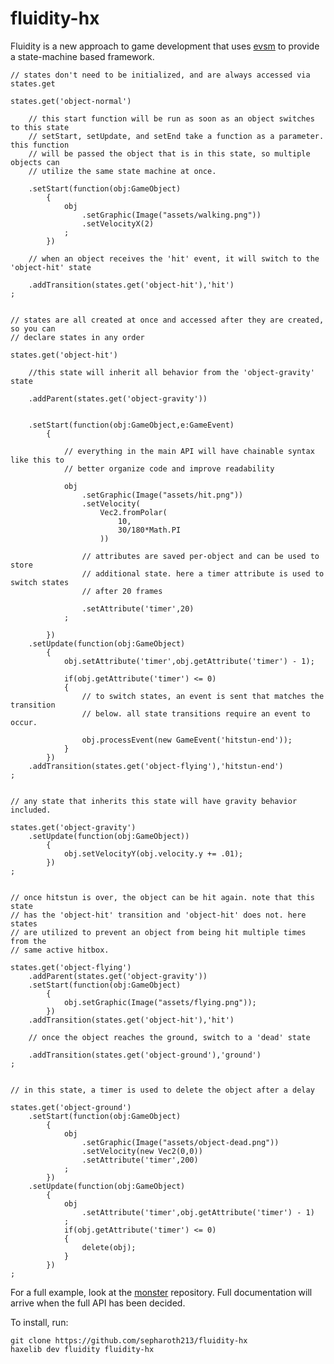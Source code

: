 # fluidity-hx

Fluidity is a new approach to game development that uses [evsm](https://github.com/sepharoth213/evsm-hx) to provide a state-machine based framework.


    // states don't need to be initialized, and are always accessed via states.get

    states.get('object-normal')

        // this start function will be run as soon as an object switches to this state
        // setStart, setUpdate, and setEnd take a function as a parameter. this function
        // will be passed the object that is in this state, so multiple objects can
        // utilize the same state machine at once.
       
        .setStart(function(obj:GameObject)
            {
                obj
                    .setGraphic(Image("assets/walking.png"))
                    .setVelocityX(2)
                ;
            })

        // when an object receives the 'hit' event, it will switch to the 'object-hit' state 

        .addTransition(states.get('object-hit'),'hit')
    ;


    // states are all created at once and accessed after they are created, so you can
    // declare states in any order

    states.get('object-hit')

        //this state will inherit all behavior from the 'object-gravity' state

        .addParent(states.get('object-gravity'))


        .setStart(function(obj:GameObject,e:GameEvent)
            {

                // everything in the main API will have chainable syntax like this to
                // better organize code and improve readability

                obj
                    .setGraphic(Image("assets/hit.png"))
                    .setVelocity(
                        Vec2.fromPolar(
                            10,
                            30/180*Math.PI
                        ))

                    // attributes are saved per-object and can be used to store
                    // additional state. here a timer attribute is used to switch states
                    // after 20 frames

                    .setAttribute('timer',20)
                ;

            })
        .setUpdate(function(obj:GameObject)
            {
                obj.setAttribute('timer',obj.getAttribute('timer') - 1);

                if(obj.getAttribute('timer') <= 0)
                {
                    // to switch states, an event is sent that matches the transition
                    // below. all state transitions require an event to occur.

                    obj.processEvent(new GameEvent('hitstun-end'));
                }
            })
        .addTransition(states.get('object-flying'),'hitstun-end')
    ;


    // any state that inherits this state will have gravity behavior included. 

    states.get('object-gravity')
        .setUpdate(function(obj:GameObject))
            {
                obj.setVelocityY(obj.velocity.y += .01);
            })
    ;


    // once hitstun is over, the object can be hit again. note that this state
    // has the 'object-hit' transition and 'object-hit' does not. here states
    // are utilized to prevent an object from being hit multiple times from the
    // same active hitbox.

    states.get('object-flying')
        .addParent(states.get('object-gravity'))
        .setStart(function(obj:GameObject)
            {
                obj.setGraphic(Image("assets/flying.png"));
            })
        .addTransition(states.get('object-hit'),'hit')

        // once the object reaches the ground, switch to a 'dead' state

        .addTransition(states.get('object-ground'),'ground')
    ;


    // in this state, a timer is used to delete the object after a delay

    states.get('object-ground')
        .setStart(function(obj:GameObject)
            {
                obj
                    .setGraphic(Image("assets/object-dead.png"))
                    .setVelocity(new Vec2(0,0))
                    .setAttribute('timer',200)
                ;
            })
        .setUpdate(function(obj:GameObject)
            {
                obj
                    .setAttribute('timer',obj.getAttribute('timer') - 1)
                ;
                if(obj.getAttribute('timer') <= 0)
                {
                    delete(obj);
                }
            })
    ;
    
For a full example, look at the [monster](https://github.com/sepharoth213/monster) repository. Full documentation will arrive when the full API has been decided.

To install, run:

    git clone https://github.com/sepharoth213/fluidity-hx
    haxelib dev fluidity fluidity-hx
